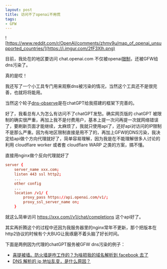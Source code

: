 ```yaml
---
layout: post
title: 访问不了openai不用慌
tags:
- GFW
---
```

![https://www.reddit.com/r/OpenAI/comments/zhmv9u/map_of_openai_unsupported_countries/](https://i.imgur.com/2fF3Xlh.png)

目前，我处在的地区要访问 chat.openai.com 不仅被openai[限制](https://platform.openai.com/docs/supported-countries)，还被GFW给dns污染了。

真的是哎！

我还写了一个小工具专门用来观察dns被污染的情况，当然这个工具还不是很完善，也就将将能用。

当然这个轮子[dns-observe](https://github.com/xavierskip/dns-observe)是在chatGPT给我搭建的框架下完善的。

好了，我看总有人为怎么有访问不了chatGPT发愁。确实网页版的 chatGPT 被限制的确实很严重，再加上我不是付费用户，基本上提一次问再提一次就网络错误了，要刷新页面才能继续，太麻烦了，我就只使用api了，还好api对访问的IP限制不是那么严重。因为有地区限制直接是用不了的，再加上GFW的DNS污染，我决定给api做个方向代理就好了，简单容易理解，因为我是在不能理解很多人讨论的利用 cloudflare worker 或者套 cloudflare WARP 之类的方案，搞不懂。

直接用nginx做个反向代理就好了

``` nginx.conf
server {
    server_name xxx.com;
    listen 443 ssl http2;
    ...
    other config 
    ...
    location /v1/ {
        proxy_pass https://api.openai.com/v1/;
        proxy_ssl_server_name on;
    }

```
就这么简单访问 https://xxx.com//v1/chat/completions 这个api好了。

其实再折腾这个的过程中还因为我服务器里的nginx常年不更新，那个把版本在http2协议的时候有个大BUG让我琢磨不着头脑了好长时间。


下面是两例因为代理的chatGPT服务被GFW dns污染的例子：
- [喜提被墙。防火墙是咋工作的？为啥把我的域名解析到 facebook 去了](https://v2ex.com/t/933552)
- [DNS 解析的 ip 地址乱变，是什么原因？](https://www.v2ex.com/t/933835)
